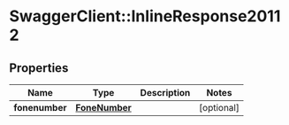 # SwaggerClient::InlineResponse20112

## Properties
Name | Type | Description | Notes
------------ | ------------- | ------------- | -------------
**fonenumber** | [**FoneNumber**](FoneNumber.md) |  | [optional] 


